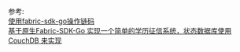 









参考:   
[使用fabric-sdk-go操作链码](http://lessisbetter.site/2019/09/02/fabric-sdk-go-chaincode/)       
[基于原生Fabric-SDK-Go 实现一个简单的学历征信系统，状态数据库使用 CouchDB 来实现](https://ruby.ctolib.com/liucuncong-Education.html)